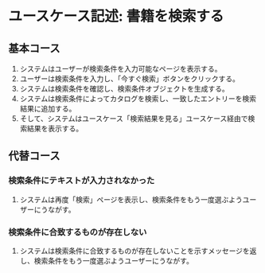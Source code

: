 # ユースケース記述: 書籍を検索する

## 基本コース

1. システムはユーザーが検索条件を入力可能なページを表示する。
2. ユーザーは検索条件を入力し、「今すぐ検索」ボタンをクリックする。
3. システムは検索条件を確認し、検索条件オブジェクトを生成する。
4. システムは検索条件によってカタログを検索し、一致したエントリーを検索結果に追加する。
5. そして、システムはユースケース「検索結果を見る」ユースケース経由で検索結果を表示する。


## 代替コース

### 検索条件にテキストが入力されなかった

1. システムは再度「検索」ページを表示し、検索条件をもう一度選ぶようユーザーにうながす。

### 検索条件に合致するものが存在しない

1. システムは検索条件に合致するものが存在しないことを示すメッセージを返し、検索条件をもう一度選ぶようユーザーにうながす。

